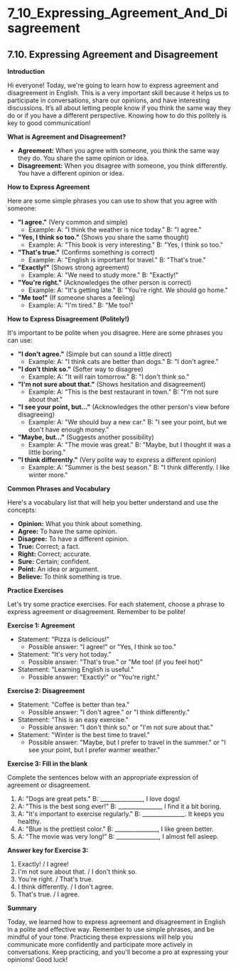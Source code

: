 # 7_10_Expressing_Agreement_And_Disagreement

## 7.10. Expressing Agreement and Disagreement

**Introduction**

Hi everyone! Today, we're going to learn how to express agreement and disagreement in English. This is a very important skill because it helps us to participate in conversations, share our opinions, and have interesting discussions. It’s all about letting people know if you think the same way they do or if you have a different perspective. Knowing how to do this politely is key to good communication!

**What is Agreement and Disagreement?**

*   **Agreement:** When you agree with someone, you think the same way they do. You share the same opinion or idea.
*   **Disagreement:** When you disagree with someone, you think differently. You have a different opinion or idea.

**How to Express Agreement**

Here are some simple phrases you can use to show that you agree with someone:

*   **"I agree."** (Very common and simple)
    *   Example:  A: "I think the weather is nice today." B: "I agree."
*   **"Yes, I think so too."** (Shows you share the same thought)
    *   Example: A: "This book is very interesting." B: "Yes, I think so too."
*   **"That's true."** (Confirms something is correct)
    *   Example: A: "English is important for travel." B: "That's true."
*   **"Exactly!"** (Shows strong agreement)
    *   Example: A: "We need to study more." B: "Exactly!"
*   **"You're right."** (Acknowledges the other person is correct)
    *   Example: A: "It's getting late." B: "You're right. We should go home."
*   **"Me too!"** (If someone shares a feeling)
    *   Example: A: "I'm tired." B: "Me too!"

**How to Express Disagreement (Politely!)**

It's important to be polite when you disagree.  Here are some phrases you can use:

*   **"I don't agree."** (Simple but can sound a little direct)
    *   Example: A: "I think cats are better than dogs." B: "I don't agree."
*   **"I don't think so."** (Softer way to disagree)
    *   Example: A: "It will rain tomorrow." B: "I don't think so."
*   **"I'm not sure about that."** (Shows hesitation and disagreement)
    *   Example: A: "This is the best restaurant in town." B: "I'm not sure about that."
*   **"I see your point, but..."** (Acknowledges the other person's view before disagreeing)
    *   Example: A: "We should buy a new car." B: "I see your point, but we don't have enough money."
*   **"Maybe, but..."** (Suggests another possibility)
    *   Example: A: "The movie was great." B: "Maybe, but I thought it was a little boring."
*   **"I think differently."** (Very polite way to express a different opinion)
    *   Example: A: "Summer is the best season." B: "I think differently. I like winter more."

**Common Phrases and Vocabulary**

Here's a vocabulary list that will help you better understand and use the concepts:

*   **Opinion:** What you think about something.
*   **Agree:** To have the same opinion.
*   **Disagree:** To have a different opinion.
*   **True:** Correct; a fact.
*   **Right:** Correct; accurate.
*   **Sure:** Certain; confident.
*   **Point:** An idea or argument.
*   **Believe:** To think something is true.

**Practice Exercises**

Let's try some practice exercises.  For each statement, choose a phrase to express agreement or disagreement. Remember to be polite!

**Exercise 1: Agreement**

*   Statement: "Pizza is delicious!"
    *   Possible answer: "I agree!" or "Yes, I think so too."
*   Statement: "It's very hot today."
    *   Possible answer: "That's true." or "Me too! (if you feel hot)"
*   Statement: "Learning English is useful."
    *   Possible answer: "Exactly!" or "You're right."

**Exercise 2: Disagreement**

*   Statement: "Coffee is better than tea."
    *   Possible answer: "I don't agree." or "I think differently."
*   Statement: "This is an easy exercise."
    *   Possible answer: "I don't think so." or "I'm not sure about that."
*   Statement: "Winter is the best time to travel."
    *   Possible answer: "Maybe, but I prefer to travel in the summer." or "I see your point, but I prefer warmer weather."

**Exercise 3: Fill in the blank**

Complete the sentences below with an appropriate expression of agreement or disagreement.

1.  A: "Dogs are great pets."  B: _______________, I love dogs!
2.  A: "This is the best song ever!" B: _______________, I find it a bit boring.
3.  A: "It's important to exercise regularly." B: _______________. It keeps you healthy.
4.  A: "Blue is the prettiest color." B: _______________, I like green better.
5.  A: "The movie was very long!" B: _______________, I almost fell asleep.

**Answer key for Exercise 3:**

1. Exactly! / I agree!
2. I'm not sure about that. / I don't think so.
3. You're right. / That's true.
4. I think differently. / I don't agree.
5. That's true. / I agree.

**Summary**

Today, we learned how to express agreement and disagreement in English in a polite and effective way. Remember to use simple phrases, and be mindful of your tone. Practicing these expressions will help you communicate more confidently and participate more actively in conversations. Keep practicing, and you'll become a pro at expressing your opinions! Good luck!

